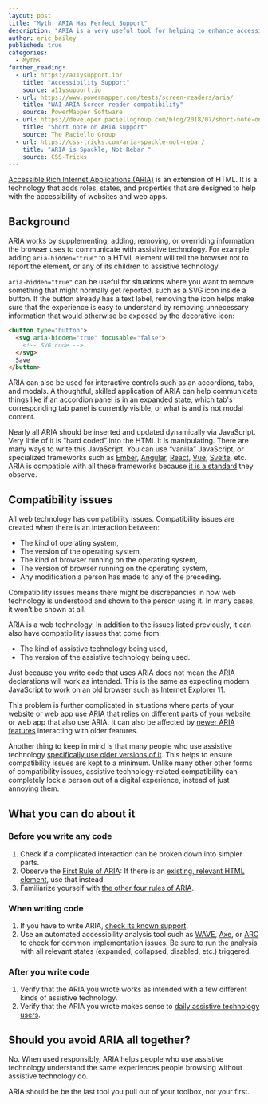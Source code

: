 ```yaml
---
layout: post
title: "Myth: ARIA Has Perfect Support"
description: "ARIA is a very useful tool for helping to enhance accessible web experiences, but it should only be used when no other options are available."
author: eric_bailey
published: true
categories:
  - Myths
further_reading:
  - url: https://a11ysupport.io/
    title: "Accessibility Support"
    source: a11ysupport.io
  - url: https://www.powermapper.com/tests/screen-readers/aria/
    title: "WAI-ARIA Screen reader compatibility"
    source: PowerMapper Software
  - url: https://developer.paciellogroup.com/blog/2018/07/short-note-on-aria-support/
    title: "Short note on ARIA support"
    source: The Paciello Group
  - url: https://css-tricks.com/aria-spackle-not-rebar/
    title: "ARIA is Spackle, Not Rebar "
    source: CSS-Tricks
---
```


[Accessible Rich Internet Applications (ARIA)](/posts/getting-started-aria/) is an extension of HTML. It is a technology that adds roles, states, and properties that are designed to help with the accessibility of websites and web apps.


## Background

ARIA works by supplementing, adding, removing, or overriding information the browser uses to communicate with assistive technology. For example, adding `aria-hidden="true"` to a HTML element will tell the browser not to report the element, or any of its children to assistive technology. 

`aria-hidden="true"` can be useful for situations where you want to remove something that might normally get reported, such as a SVG icon inside a button. If the button already has a text label, removing the icon helps make sure that the experience is easy to understand by removing unnecessary information that would otherwise be exposed by the decorative icon:

``` html
<button type="button">
  <svg aria-hidden="true" focusable="false">
    <!-- SVG code -->
  </svg>
  Save
</button>
```

ARIA can also be used for interactive controls such as an accordions, tabs, and modals. A thoughtful, skilled application of ARIA can help communicate things like if an accordion panel is in an expanded state, which tab's corresponding tab panel is currently visible, or what is and is not modal content.

Nearly all ARIA should be inserted and updated dynamically via JavaScript. Very little of it is “hard coded” into the HTML it is manipulating. There are many ways to write this JavaScript. You can use “vanilla” JavaScript, or specialized frameworks such as [Ember](https://emberjs.com/), [Angular](https://angular.io/), [React](https://reactjs.org/), [Vue](https://vuejs.org/), [Svelte](https://svelte.dev/), etc. ARIA is compatible with all these frameworks because [it is a standard](https://w3c.github.io/aria/) they observe.

## Compatibility issues

All web technology has compatibility issues. Compatibility issues are created when there is an interaction between:

- The kind of operating system,
- The version of the operating system,
- The kind of browser running on the operating system,
- The version of browser running on the operating system,
- Any modification a person has made to any of the preceding. 

Compatibility issues means there might be discrepancies in how web technology is understood and shown to the person using it. In many cases, it won’t be shown at all.

ARIA is a web technology. In addition to the issues listed previously, it can also have compatibility issues that come from:

- The kind of assistive technology being used,
- The version of the assistive technology being used. 

Just because you write code that uses ARIA does not mean the ARIA declarations will work as intended. This is the same as expecting modern JavaScript to work on an old browser such as Internet Explorer 11.

This problem is further complicated in situations where parts of your website or web app use ARIA that relies on different parts of your website or web app that also use ARIA. It can also be affected by [newer ARIA features](https://w3c.github.io/aria/#substantive-changes-since-the-last-public-working-draft) interacting with older features. 

Another thing to keep in mind is that many people who use assistive technology [specifically use older versions of it](https://www.nfb.org/blog/firefox-57-and-screen-reader-compatibility). This helps to ensure compatibility issues are kept to a minimum. Unlike many other other forms of compatibility issues, assistive technology-related compatibility can completely lock a person out of a digital experience, instead of just annoying them.


## What you can do about it

### Before you write any code

1. Check if a complicated interaction can be broken down into simpler parts.
1. Observe the [First Rule of ARIA](https://www.w3.org/TR/using-aria/#rule1): If there is an [existing, relevant HTML element](https://developer.mozilla.org/en-US/docs/Web/HTML/Element), use that instead.
1. Familiarize yourself with [the other four rules of ARIA](https://www.w3.org/TR/using-aria/#second).

### When writing code
1. If you have to write ARIA, [check its known support](https://a11ysupport.io/).
1. Use an automated accessibility analysis tool such as [WAVE](https://wave.webaim.org/extension/), [Axe](https://www.deque.com/axe/axe-for-web/), or [ARC](https://www.paciellogroup.com/toolkit/) to check for common implementation issues. Be sure to run the analysis with all relevant states (expanded, collapsed, disabled, etc.) triggered.

### After you write code

1. Verify that the ARIA you wrote works as intended with a few different kinds of assistive technology.
1. Verify that the ARIA you wrote makes sense to [daily assistive technology users](https://www.makeitfable.com/).


## Should you avoid ARIA all together?

No. When used responsibly, ARIA helps people who use assistive technology understand the same experiences people browsing without assistive technology do. 

ARIA should be be the last tool you pull out of your toolbox, not your first.

